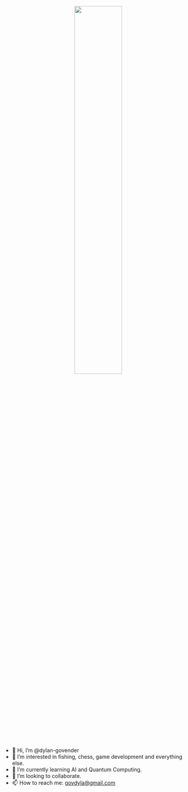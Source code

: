 
<p align="center" width="100%">
    <img src="https://github.com/dylan-govender/dylan-govender/assets/134143760/2438b1af-d54d-492d-b8ee-d05d7df674e8" width="50%" height="50%"> 
</p>

- 👋 Hi, I’m @dylan-govender
- 👀 I’m interested in fishing, chess, game development and everything else.
- 🌱 I’m currently learning AI and Quantum Computing.
- 💞️ I’m looking to collaborate.
- 📫 How to reach me: govdyla@gmail.com

<!---
dylan-govender/dylan-govender is a ✨ special ✨ repository because its `README.md` (this file) appears on your GitHub profile.
You can click the Preview link to take a look at your changes.
--->
